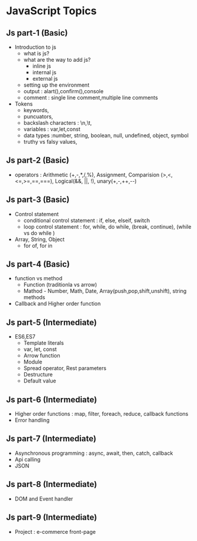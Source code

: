 # JavaScript Topics


## Js part-1 (Basic)
- Introduction to js
  - what is js?
  - what are the way to add js?
      - inline js
      - internal js
      - external js
  - setting up the environment
  - output : alart(),confirm(),console
  - comment : single line comment,multiple line comments
- Tokens
  - keywords,
  - puncuators,
  - backslash characters : \n,\t,
  - variables : var,let,const
  - data types :number, string, boolean, null, undefined, object, symbol
  - truthy vs falsy values,


## Js part-2 (Basic)
- operators : Arithmetic (+,-,*,/,%), Assignment, Comparision (>,<,<=,>=,==,===), Logical(&&, ||, !), unary(+,-,++,--)


## Js part-3 (Basic) 
- Control statement
  - conditional control statement : if, else, elseif, switch
  - loop control statement : for, while, do while, (break, continue), (while vs do while ) 
- Array, String, Object
  - for of, for in


## Js part-4 (Basic)
- function vs method
   - Function (traditionla vs arrow) 
   - Mathod - Number, Math, Date, Array(push,pop,shift,unshift), string methods
- Callback and Higher order function
  
 


## Js part-5 (Intermediate)
- ES6,ES7
   - Template literals
   - var, let, const
   - Arrow function
   - Module
   - Spread operator, Rest parameters
   - Destructure
   - Default value

## Js part-6 (Intermediate)
- Higher order functions : map, filter, foreach, reduce, callback functions
- Error handling


## Js part-7 (Intermediate)
- Asynchronous programming : async, await, then, catch, callback
- Api calling
- JSON


## Js part-8 (Intermediate)
- DOM and Event handler


  
## Js part-9 (Intermediate)
- Project : e-commerce front-page
  




















